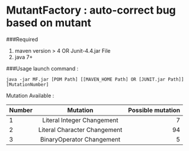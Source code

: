 MutantFactory : auto-correct bug based on mutant
===========
###Required
1. maven version > 4 OR Junit-4.4.jar File
2. java 7+

###Usage
launch command \:
```
java -jar MF.jar [POM Path] [[MAVEN_HOME Path] OR [JUNIT.jar Path]] [MutationNumber]
```

Mutation Available :

| Number        | Mutation      | Possible mutation  |
| ------------- |:-------------:| -----:|
| 1      | Literal Integer Changement | 7 |
| 2      | Literal Character Changement      |   94 |
| 3 | BinaryOperator Changement      |    5 |

    
